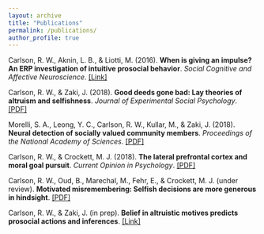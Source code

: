 ```yaml
---
layout: archive
title: "Publications"
permalink: /publications/
author_profile: true
---
```


<p>
Carlson, R. W., Aknin, L. B., & Liotti, M. (2016). <strong>When is giving an impulse? An ERP investigation of intuitive prosocial behavior</strong>. <em>Social Cognitive and Affective Neuroscience</em>.
<a href="https://academic.oup.com/scan/article/11/7/1121/1753464">[Link]</a>
</p>

<p>
Carlson, R. W., & Zaki, J. (2018). <strong>Good deeds gone bad: Lay theories of altruism and selfishness</strong>. <em>Journal of Experimental Social Psychology</em>.
<a href="http://ssnl.stanford.edu/sites/default/files/pdf/carlsonZaki_layTheories_inpress_0.pdf?width=85%&height=85%&iframe=true">[PDF]</a>
</p>

<p>
Morelli, S. A., Leong, Y. C., Carlson, R. W., Kullar, M., & Zaki, J. (2018). <strong>Neural detection of socially valued community members</strong>. <em>Proceedings of the National Academy of Sciences</em>.
<a href="http://ssnl.stanford.edu/sites/default/files/pdf/Morelli%20et%20al_in%20press_PNAS.pdf?width=85%&height=85%&iframe=true">[PDF]</a>
</p>

 <p>
Carlson, R. W., & Crockett, M. J. (2018). <strong>The lateral prefrontal cortex and moral goal pursuit</strong>. <em>Current Opinion in Psychology</em>.
<a href="https://static1.squarespace.com/static/538ca3ade4b090f9ef331978/t/5bc8db67e5e5f0da97432b84/1539890024330/1-s2.0-S2352250X18300034-main.pdf">[PDF]</a>
</p> 

<p>
Carlson, R. W., Oud, B., Marechal, M., Fehr, E., & Crockett, M. J. (under review). <strong>Motivated misremembering: Selfish decisions are more generous in hindsight</strong>.
<a href="https://www.researchgate.net/profile/Ryan_Carlson4/publication/330574904_Motivated_misremembering_selfish_decisions_are_more_generous_in_hindsight/links/5c4c87a9458515a4c7424ba6/Motivated-misremembering-selfish-decisions-are-more-generous-in-hindsight.pdf">[PDF]</a>
</p>
 
<p>
Carlson, R. W., & Zaki, J. (in prep). <strong>Belief in altruistic motives predicts prosocial actions and inferences</strong>.
 <a href="https://psyarxiv.com/sa6q8/">[Link]</a>
</p>


